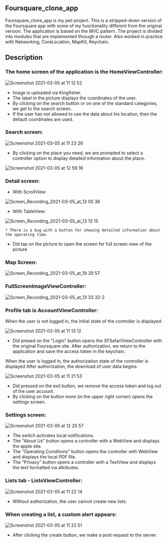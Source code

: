 ## Foursquare_clone_app


Foursquare_clone_app is my pet-project. This is a stripped-down version of the Foursquare app with some of my functionality different from the original version.
The application is based on the MVC pattern. The project is divided into modules that are implemented through a router. Also worked in practice with Networking, CoreLocation, MapKit, Keychain.

## Description

### The home screen of the application is the HomeViewController:

![Screenshot 2021-03-05 at 11 12 52](https://user-images.githubusercontent.com/61950177/110099698-46c28e80-7daa-11eb-8ab3-331290da3797.png)

* Image is uploaded via Kingfisher.
* The label in the picture displays the coordinates of the user.
* By clicking on the search button or on one of the standard categories, we get to the search screen.
* If the user has not allowed to use the data about his location, then the default coordinates are used.

### Search screen:

![Screenshot 2021-03-05 at 11 23 26](https://user-images.githubusercontent.com/61950177/110106126-f5b69880-7db1-11eb-9ac5-1e77036c06dc.png)

* By clicking on the place you need, we are prompted to select a controller option to display detailed information about the place.

![Screenshot 2021-03-05 at 12 59 16](https://user-images.githubusercontent.com/61950177/110106682-a58c0600-7db2-11eb-8ef0-cac38e8dbd8c.png)

### Detail screen:

* With ScrollView:

![Screen_Recording_2021-03-05_at_13 05 36](https://user-images.githubusercontent.com/61950177/110108079-68287800-7db4-11eb-99a8-c8ddef337a94.gif)

* With TableView:

![Screen_Recording_2021-03-05_at_13 13 15](https://user-images.githubusercontent.com/61950177/110108362-c48b9780-7db4-11eb-9fb5-d76d6bf947ac.gif)

    * There is a bug with a button for showing detailed information about the operating time.

* Did tap on the picture to open the screen for full screen view of the picture

### Map Screen: 

![Screen_Recording_2021-03-05_at_19 29 57](https://user-images.githubusercontent.com/61950177/110152219-20bcde80-7dea-11eb-8785-b97fa197ef64.gif)

### FullScreenImageViewController:

![Screen_Recording_2021-03-05_at_13 33 32-2](https://user-images.githubusercontent.com/61950177/110148474-85296f00-7de5-11eb-84f0-6e588ececa36.gif)

### Profile tab is AccountViewController: 

When the user is not logged in, the initial state of the controller is displayed:

![Screenshot 2021-03-05 at 11 13 12](https://user-images.githubusercontent.com/61950177/110100467-1d563280-7dab-11eb-8dc9-9f3b45b71b37.png)

* Did presed on the "Login" button opens the SFSafariViewController with the original Foursquare site. After authorization, we return to the application and save the access token in the keychain.

When the user is logged in, the authorization state of the controller is displayed
After authorization, the download of user data begins

![Screenshot 2021-03-05 at 11 21 53](https://user-images.githubusercontent.com/61950177/110101648-7ffbfe00-7dac-11eb-8692-315fc6a7f080.png)

* Did pressed on the exit button, we remove the access token and log out of the user account.
* By clicking on the button more (in the upper right corner) opens the settings screen.

### Settings screen:

![Screenshot 2021-03-05 at 12 25 57](https://user-images.githubusercontent.com/61950177/110102924-0238f200-7dae-11eb-9992-b18d8125796d.png)

* The switch activates local notifications.
* The "About Us" button opens a controller with a WebView and displays the apple site.
* The "Operating Conditions" button opens the controller with WebView and displays the local PDF file.
* The "Privacy" button opens a controller with a TextView and displays the text formatted via attributes. 

### Lists tab - ListsViewController:

![Screenshot 2021-03-05 at 11 22 14](https://user-images.githubusercontent.com/61950177/110104628-0fef7700-7db0-11eb-9e9e-81570e0ecd42.png)

* Without authorization, the user cannot create new lists.

### When creating a list, a custom alert appears:

![Screenshot 2021-03-05 at 11 22 51](https://user-images.githubusercontent.com/61950177/110104992-81c7c080-7db0-11eb-9880-199a86dd22f3.png)

* After clicking the create button, we make a post request to the server.
